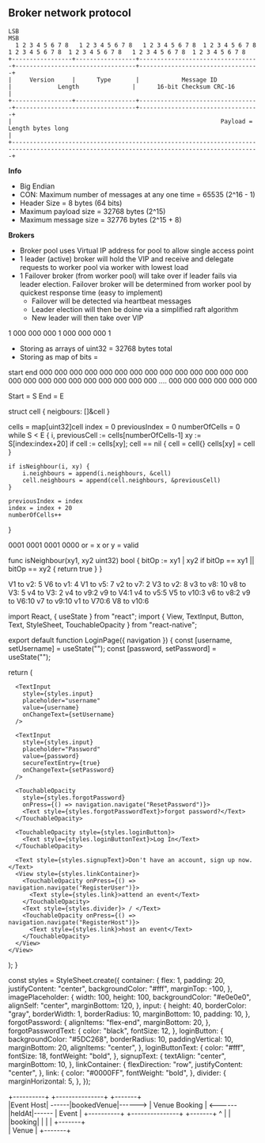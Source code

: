 ## Broker network protocol

```
LSB                                                                                                                                         MSB
  1 2 3 4 5 6 7 8   1 2 3 4 5 6 7 8   1 2 3 4 5 6 7 8  1 2 3 4 5 6 7 8   1 2 3 4 5 6 7 8  1 2 3 4 5 6 7 8   1 2 3 4 5 6 7 8  1 2 3 4 5 6 7 8
+-----------------+-----------------+----------------------------------+----------------------------------+----------------------------------+
|     Version     |      Type       |            Message ID            |             Length               |      16-bit Checksum CRC-16      |
+-----------------+-----------------+----------------------------------+----------------------------------+----------------------------------+
|                                                           Payload = Length bytes long                                                      |
+--------------------------------------------------------------------------------------------------------------------------------------------+
```

**Info**

- Big Endian
- CON: Maximum number of messages at any one time = 65535 (2^16 - 1)
- Header Size = 8 bytes (64 bits)
- Maximum payload size = 32768 bytes (2^15)
- Maximum message size = 32776 bytes (2^15 + 8)

**Brokers**

- Broker pool uses Virtual IP address for pool to allow single access point
- 1 leader (active) broker will hold the VIP and receive and delegate requests to worker pool via worker with lowest load
- 1 Failover broker (from worker pool) will take over if leader fails via leader election. Failover broker will be determined from worker pool by quickest response time (easy to implement)
    - Failover will be detected via heartbeat messages
    - Leader election will then be doine via a simplified raft algorithm
    - New leader will then take over VIP

1 000 000 000 1 000 000 000 1 

- Storing as arrays of uint32 = 32768 bytes total 
- Storing as map of bits =

start                                                                                                                                                       end 
 000 000 000 000 000 000    000 000 000 000 000 000    000 000 000 000 000 000   000 000 000 000 000 000  .... 000 000 000 000 000 000    

Start = S
End = E

struct cell {
    neigbours: []&cell
}

cells = map[uint32]cell
index = 0
previousIndex = 0
numberOfCells = 0
while S < E {
    i, previousCell := cells[numberOfCells-1]
    xy := S[index:index+20]
    if cell := cells[xy]; cell == nil {
        cell = cell{}
        cells[xy] = cell
    }

    if isNeighbour(i, xy) {
        i.neighbours = append(i.neighbours, &cell)
        cell.neighbours = append(cell.neighbours, &previousCell)
    }

    previousIndex = index
    index = index + 20
    numberOfCells++
}



0001 0001
0001 0000  or = x or y = valid




func isNeighbour(xy1, xy2 uint32) bool {
    bitOp := xy1 | xy2
    if bitOp == xy1 || bitOp == xy2 {
        return true
    }
}


V1 to v2: 5
V6 to v1: 4
V1 to v5: 7
v2 to v7: 2
V3 to v2: 8
v3 to v8: 10
v8 to V3: 5
v4 to V3: 2
v4 to v9:2
v9 to V4:1
v4 to v5:5
V5 to v10:3
v6 to v8:2
v9 to V6:10
v7 to v9:10
v1 to V70:6
V8 to v10:6

import React, { useState } from "react";
import { View, TextInput, Button, Text, StyleSheet, TouchableOpacity } from "react-native";

export default function LoginPage({ navigation }) {
  const [username, setUsername] = useState("");
  const [password, setPassword] = useState("");

  return (
    <View style={styles.container}>
      <View style={styles.imagePlaceholder} />

      <TextInput
        style={styles.input}
        placeholder="username"
        value={username}
        onChangeText={setUsername}
      />
   
      <TextInput
        style={styles.input}
        placeholder="Password"
        value={password}
        secureTextEntry={true}
        onChangeText={setPassword}
      />
   
      <TouchableOpacity 
        style={styles.forgotPassword} 
        onPress={() => navigation.navigate("ResetPassword")}>
        <Text style={styles.forgotPasswordText}>forgot password?</Text>
      </TouchableOpacity>
   
      <TouchableOpacity style={styles.loginButton}>
        <Text style={styles.loginButtonText}>Log In</Text>
      </TouchableOpacity>

      <Text style={styles.signupText}>Don't have an account, sign up now.</Text>
      <View style={styles.linkContainer}>
        <TouchableOpacity onPress={() => navigation.navigate("RegisterUser")}>
          <Text style={styles.link}>attend an event</Text>
        </TouchableOpacity>
        <Text style={styles.divider}> / </Text>
        <TouchableOpacity onPress={() => navigation.navigate("RegisterHost")}>
          <Text style={styles.link}>host an event</Text>
        </TouchableOpacity>
      </View>
    </View>
  );
}

const styles = StyleSheet.create({
  container: {
    flex: 1,
    padding: 20,
    justifyContent: "center",
    backgroundColor: "#fff",
    marginTop: -100, 
  },
  imagePlaceholder: {
    width: 100,
    height: 100,
    backgroundColor: "#e0e0e0",
    alignSelf: "center",
    marginBottom: 120, 
  },
  input: {
    height: 40,
    borderColor: "gray",
    borderWidth: 1,
    borderRadius: 10, 
    marginBottom: 10,
    padding: 10,
  },
  forgotPassword: {
    alignItems: "flex-end",
    marginBottom: 20,
  },
  forgotPasswordText: {
    color: "black",
    fontSize: 12,
  },
  loginButton: {
    backgroundColor: "#5DC268",
    borderRadius: 10,
    paddingVertical: 10,
    marginBottom: 20,
    alignItems: "center",
  },
  loginButtonText: {
    color: "#fff",
    fontSize: 18,
    fontWeight: "bold",
  },
  signupText: {
    textAlign: "center",
    marginBottom: 10,
  },
  linkContainer: {
    flexDirection: "row",
    justifyContent: "center",
  },
  link: {
    color: "#0000FF",
    fontWeight: "bold",
  },
  divider: {
    marginHorizontal: 5,
  },
});


+----------+                                 +---------------+                          +-------+  
|Event Host|   ------|bookedVenue|------>    | Venue Booking |  <------|heldAt|------   | Event |
+----------+                                 +---------------+                          +-------+
                                                     ^
                                                     |
                                                     |
                                                 |booking|
                                                     |
                                                     |
                                                     |
                                                 +-------+   
                                                 | Venue |
                                                 +-------+